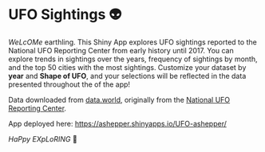 # UFO Sightings :alien:
*WeLcOMe* earthling. This Shiny App explores UFO sightings reported to the National UFO Reporting Center from early history until 2017. You can explore trends in sightings over the years, frequency of sightings by month, and the top 50 cities with the most sightings. Customize your dataset by **year** and **Shape of UFO**, and your selections will be reflected in the data presented throughout the of the app!

Data downloaded from [data.world](https://data.world/khturner/national-ufo-reporting-center-reports/workspace/project-summary?agentid=khturner&datasetid=national-ufo-reporting-center-reports), originally from the [National UFO Reporting Center](https://nuforc.org/).

App deployed here: https://ashepper.shinyapps.io/UFO-ashepper/

*HaPpy EXpLoRING* :rocket:
